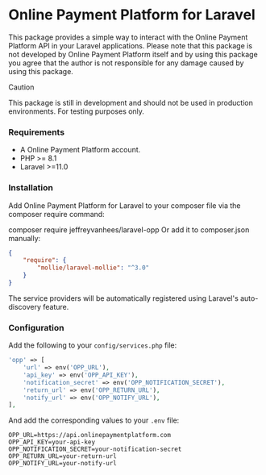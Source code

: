 # Online Payment Platform for Laravel

This package provides a simple way to interact with the Online Payment Platform API in your Laravel applications.
Please note that this package is not developed by Online Payment Platform itself and by using this package
you agree that the author is not responsible for any damage caused by using this package.

> [!CAUTION]
> This package is still in development and should not be used in production environments. For testing purposes only.

### Requirements

- A Online Payment Platform account.
- PHP >= 8.1
- Laravel >=11.0

### Installation

Add Online Payment Platform for Laravel to your composer file via the composer require command:

composer require jeffreyvanhees/laravel-opp
Or add it to composer.json manually:

```json
{
    "require": {
        "mollie/laravel-mollie": "^3.0"
    }
}
```

The service providers will be automatically registered using Laravel's auto-discovery feature.

### Configuration

Add the following to your `config/services.php` file:

```php
'opp' => [
    'url' => env('OPP_URL'),
    'api_key' => env('OPP_API_KEY'),
    'notification_secret' => env('OPP_NOTIFICATION_SECRET'),
    'return_url' => env('OPP_RETURN_URL'),
    'notify_url' => env('OPP_NOTIFY_URL'),
],
```

And add the corresponding values to your `.env` file:

```env
OPP_URL=https://api.onlinepaymentplatform.com
OPP_API_KEY=your-api-key
OPP_NOTIFICATION_SECRET=your-notification-secret
OPP_RETURN_URL=your-return-url
OPP_NOTIFY_URL=your-notify-url
```

